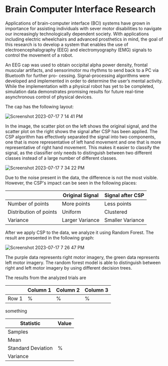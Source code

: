 # Brain Computer Interface Research

Applications of brain-computer interface (BCI) systems have grown in importance for assisting individuals with sever motor disabilities to navigate 
our increasingly technologically dependent society. With applications including electric wheelchairs and advanced prosthetics in mind, the goal of this 
research is to develop a system that enables the use of electroencephalography (EEG) and electromyography (EMG) signals to control the movement of a
robot. 

An EEG cap was used to obtain occipital alpha power density, frontal muscular artifacts, and sensorimotor mu rhythms to send back to a PC via Bluetooth for further pro-
cessing. Signal-processing algorithms were developed and implemented in order to determine the user’s mental activity. While the implementation with a physical robot has yet to be
completed, simulation data demonstrates promising results for future real-time asynchronous control of physical devices.

The cap has the following layout:

![Screenshot 2023-07-17 7 14 41 PM](https://github.com/Angelaangie-ai/brain-computer-interface-research/assets/64707998/cd7a3dc9-da6b-421f-83af-a5a98328a6c0)

In the image, the scatter plot on the left shows the original signal, and the scatter plot on the right shows the signal after CSP has been applied. The CSP algorithm has effectively separated the signal into two components, one that is more representative of left hand movement and one that is more representative of right hand movement. This makes it easier to classify the signal, as the classifier only needs to distinguish between two different classes instead of a large number of different classes.

![Screenshot 2023-07-17 7 34 22 PM](https://github.com/Angelaangie-ai/brain-computer-interface-research/assets/64707998/a627ff6f-3654-4814-bfd1-08e7d8f6611d)

Due to the noise present in the data, the difference is not the most visible. However, the CSP's impact can be seen in the following places:

|       | Original Signal | Signal after CSP |
|-------|------------|------------|
| Number of points | More points | Less points|
| Distribution of points | Uniform | Clustered |
| Variance | Larger Variance | Smaller Variance |


After we apply CSP to the data, we analyze it using Random Forest. The result are presented in the following graph:

![Screenshot 2023-07-17 7 26 47 PM](https://github.com/Angelaangie-ai/brain-computer-interface-research/assets/64707998/375aca54-d9ec-4e4f-aa33-6a79b8cb47a5)

The purple data represents right motor imagery, the green data represents left motor imagery. The random forest model is able to distinguish between right and left motor imagery by using different decision trees.

The results from the analyzed trials are


|       | Column 1   | Column 2   | Column 3   |
|-------|------------|------------|------------|
| Row 1 | %   | %   | %   |


something

| Statistic              | Value      |
|------------------------|------------|
| Samples                |            |
| Mean                   |            |
| Standard Deviation     |       %    |
| Variance               |            |


